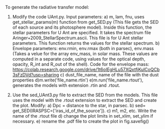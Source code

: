 To generate the radiative transfer model:

1. Modify the code UAnt.py. Input parameters:
a) m, lam, fnu, uses get_stellar_params(m) function from get_SED.py (This file gets the SED of each source and its photosphere model). Inside this function, the stellar parameters for U Ant are specified. It takes the spectrum file Aringer+2009_StellarSpectrum.ascii. This file is for U Ant stellar parameters. This function returns the values for the stellar spectrum.
b) Envelope parameters:
env.rmin, env.rmax (both in parsec), env.mass (Takes a velue for the array env_mass, in solar mass. These values are computed in a separate code, using values for the optical depth, opacity, R_int and R_out of the shell). Code for the envelope mass: https://colab.research.google.com/drive/1t6oIEgHLu57XQxtfjKulCoQCb3sFzDVd?usp=sharing
c) dust_file_name, name of the file with the dust properties
d)m.write('file_name.rtin')
e)m.run('file_name.rtout'), generates the models with extension .rtin and .rtout.

2. Use the sed_UAnt3.py file to extract the SED from the models. This file uses the model with the .rtout extension to extract the SED and create the plot. Modify:
a) Dpc = distance to the star, in parsec.
b) sed= get_SED(IRASPSC=['iras_id_of_the_source']).
c) m1, m2, etc. Write the name of the .rtout file
d) change the plot limits in set_xlim, set_ylim if necessary.
e) rename the .pdf file to create the plot in fig.savefig()
